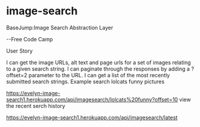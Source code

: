 # image-search

BaseJump:Image Search Abstraction Layer

--Free Code Camp

User Story

I can get the image URLs, alt text and page urls for a set of images relating to a given search string.
I can paginate through the responses by adding a ?offset=2 parameter to the URL.
I can get a list of the most recently submitted search strings.
Example
search lolcats funny pictures

https://evelyn-image-search1.herokuapp.com/api/imagesearch/lolcats%20funny?offset=10
view the recent serch history

https://evelyn-image-search1.herokuapp.com/api/imagesearch/latest
